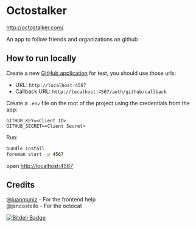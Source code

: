 # Octostalker

http://octostalker.com/

An app to follow friends and organizations on github

## How to run locally

Create a new [GitHub application](https://github.com/settings/applications/new) for test, you should use those urls:

- URL: `http://localhost:4567`
- Callback URL: `http://localhost:4567/auth/github/callback`

Create a `.env` file on the root of the project using the credentials from the app:

```
GITHUB_KEY=<Client ID>
GITHUB_SECRET=<Client Secret>
```

Run:
```bash
bundle install
foreman start -p 4567
```

open [http://localhost:4567](http://localhost:4567)

## Credits

[@luanmuniz](https://github.com/luanmuniz) - For the frontend help  
@jsncostello - For the octocat




[![Bitdeli Badge](https://d2weczhvl823v0.cloudfront.net/arthurnn/octostalker/trend.png)](https://bitdeli.com/free "Bitdeli Badge")

